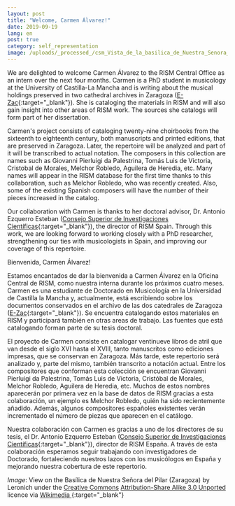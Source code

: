 ```yaml
---
layout: post
title: "Welcome, Carmen Álvarez!"
date: 2019-09-19
lang: en
post: true
category: self_representation
image: /uploads/_processed_/csm_Vista_de_la_basilica_de_Nuestra_Senora_del_Pilar_en_Zaragoza_0ddb98150c.jpg
---
```



We are delighted to welcome Carmen Álvarez to the RISM Central Office as an intern over the next four months. Carmen is a PhD student in musicology at the University of Castilla-La Mancha and is writing about the musical holdings preserved in two cathedral archives in Zaragoza ([E-Zac](https://opac.rism.info/search?View=rism&siglum=E-Zac){:target="_blank"}). She is cataloging the materials in RISM and will also gain insight into other areas of RISM work. The sources she catalogs will form part of her dissertation.

Carmen's project consists of cataloging twenty-nine choirbooks from the sixteenth to eighteenth century, both manuscripts and printed editions, that are preserved in Zaragoza. Later, the repertoire will be analyzed and part of it will be transcribed to actual notation. The composers in this collection are names such as Giovanni Pierluigi da Palestrina, Tomás Luis de Victoria, Cristobal de Morales, Melchor Robledo, Aguilera de Heredia, etc. Many names will appear in the RISM database for the first time thanks to this collaboration, such as Melchor Robledo, who was recently created. Also, some of the existing Spanish composers will have the number of their pieces increased in the catalog.

Our collaboration with Carmen is thanks to her doctoral advisor, Dr. Antonio Ezquerro Esteban ([Consejo Superior de Investigaciones Científicas](https://www.imf.csic.es/index.php/musicologia){:target="_blank"}), the director of RISM Spain. Through this work, we are looking forward to working closely with a PhD researcher, strengthening our ties with musicologists in Spain, and improving our coverage of this repertoire.



Bienvenida, Carmen Álvarez!

Estamos encantados de dar la bienvenida a Carmen Álvarez en la Oficina Central de RISM, como nuestra interna durante los próximos cuatro meses. Carmen es una estudiante de Doctorado en Musicología en la Universidad de Castilla la Mancha y, actualmente, está escribiendo sobre los documentos conservados en el archivo de las dos catedrales de Zaragoza ([E-Zac](https://opac.rism.info/search?View=rism&siglum=E-Zac){:target="_blank"}). Se encuentra catalogando estos materiales en RISM y participará también en otras areas de trabajo. Las fuentes que está catalogando forman parte de su tesis doctoral.

El proyecto de Carmen consiste en catalogar ventinueve libros de atril que van desde el siglo XVI hasta el XVIII, tanto manuscritos como ediciones impresas, que se conservan en Zaragoza. Más tarde, este repertorio será analizado y, parte del mismo, también transcrito a notación actual. Entre los compositores que conforman esta colección se encuentran Giovanni Pierluigi da Palestrina, Tomás Luis de Victoria, Cristóbal de Morales, Melchor Robledo, Aguilera de Heredia, etc. Muchos de estos nombres aparecerán por primera vez en la base de datos de RISM gracias a esta colaboración, un ejemplo es Melchor Robledo, quién ha sido recientemente añadido. Además, algunos compositores españoles existentes verán incrementado el número de piezas que aparecen en el catálogo.

Nuestra colaboración con Carmen es gracias a uno de los directores de su tesis, el Dr. Antonio Ezquerro Esteban ([Consejo Superior de Investigaciones Científicas](https://www.imf.csic.es/index.php/musicologia){:target="_blank"}), director de RISM España. A través de esta colaboración esperamos seguir trabajando con investigadores de Doctorado, fortaleciendo nuestros lazos con los musicólogos en España y mejorando nuestra cobertura de este repertorio.



_Image_: View on the Basílica de Nuestra Señora del Pilar (Zaragoza) by Leronich under the [Creative Commons](https://en.wikipedia.org/wiki/en:Creative_Commons) [Attribution-Share Alike 3.0 Unported](https://creativecommons.org/licenses/by-sa/3.0/deed.en) licence via [Wikimedia
](https://commons.wikimedia.org/wiki/File:Vista_de_la_bas%C3%ADlica_de_Nuestra_Se%C3%B1ora_del_Pilar,_en_Zaragoza.jpg){:target="_blank"}



<script type="text/javascript">var switchTo5x=true;</script><script type="text/javascript" src="http://w.sharethis.com/button/buttons.js"></script><script type="text/javascript">stLight.options({publisher: "9b601438-1ce1-49d8-bfd7-9cff5df54c17", doNotHash: false, doNotCopy: false, hashAddressBar: false});</script>